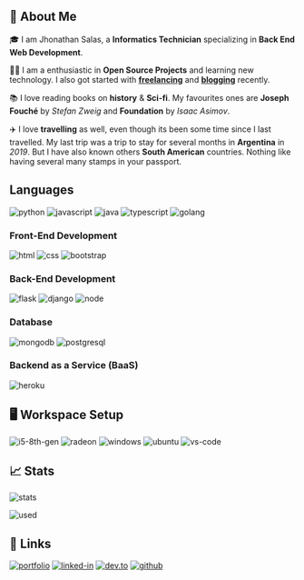 ## 🚀 About Me

🎓 I am Jhonathan Salas, a **Informatics Technician** specializing in **Back End Web Development**.

👨‍💻 I am a enthusiastic in **Open Source Projects** and learning new technology. I also got started with [**freelancing**](https://www.upwork.com/freelancers/~01c12e516ee1d35044) and [**blogging**](https://dev.to/ruppysuppy) recently.

📚 I love reading books on **history** & **Sci-fi**. My favourites ones are **Joseph Fouché**
by _Stefan Zweig_ and **Foundation** by _Isaac Asimov_.

✈️ I love **travelling** as well, even though its been some time since I last travelled. My last trip was a trip to stay for several months in **Argentina** in _2019_. But I have also known others **South American** countries. Nothing like having several many stamps in your passport. 

## Languages

![python](https://img.shields.io/badge/Python-323330?style=for-the-badge&logo=python)
![javascript](https://img.shields.io/badge/JavaScript-323330?style=for-the-badge&logo=javascript)
![java](https://img.shields.io/badge/Java-323330?style=for-the-badge&logo=java)
![typescript](https://img.shields.io/badge/TypeScript-323330?style=for-the-badge&logo=typescript)
![golang](https://img.shields.io/badge/Golang-323330?style=for-the-badge&logo=go)

### Front-End Development

![html](https://img.shields.io/badge/HTML5-E34F26?style=for-the-badge&logo=html5&logoColor=white)
![css](https://img.shields.io/badge/CSS3-1572B6?style=for-the-badge&logo=css3&logoColor=white)
![bootstrap](https://img.shields.io/badge/Bootstrap-563D7C?style=for-the-badge&logo=bootstrap&logoColor=white)

### Back-End Development

![flask](https://img.shields.io/badge/Flask-000000?style=for-the-badge&logo=flask&logoColor=white)
![django](https://img.shields.io/badge/Django-092E20?style=for-the-badge&logo=django&logoColor=white)
![node](https://img.shields.io/badge/Node.js-339933?style=for-the-badge&logo=node-dot-js&logoColor=white)

### Database

![mongodb](https://img.shields.io/badge/MongoDB-4EA94B?style=for-the-badge&logo=mongodb&logoColor=white)
![postgresql](https://img.shields.io/badge/PostgreSQL-07405E?style=for-the-badge&logo=postgresql&logoColor=white)

### Backend as a Service (BaaS)

![heroku](https://img.shields.io/badge/Heroku-430098?style=for-the-badge&logo=heroku&logoColor=white)

## 🖥️ Workspace Setup

![i5-8th-gen](https://img.shields.io/badge/Intel-Core_i5_8th-0071C5?style=for-the-badge&logo=intel&logoColor=white)
![radeon](https://img.shields.io/badge/AMD-Radeon-ED1C24?style=for-the-badge&logo=amd&logoColor=white)
![windows](https://img.shields.io/badge/Windows_10-0078D6?style=for-the-badge&logo=windows&logoColor=white)
![ubuntu](https://img.shields.io/badge/Ubuntu-E95420?style=for-the-badge&logo=ubuntu&logoColor=white)
![vs-code](https://img.shields.io/badge/VS_Code-007ACC?style=for-the-badge&logo=Visual-Studio-Code&logoColor=white)

## 📈 Stats

![stats](https://github-readme-stats.vercel.app/api?username=jhonssegura&show_icons=true&hide_border=true)

![used](https://github-readme-stats.vercel.app/api/top-langs/?username=jhonssegura&theme=blue-green)

## 🔗 Links

[![portfolio](https://img.shields.io/badge/Portfolio-0077B5?style=for-the-badge&logo=Google-chrome&logoColor=white)](https://jhonssegura.com/)
[![linked-in](https://img.shields.io/badge/Linked_In-0077B5?style=for-the-badge&logo=LinkedIn&logoColor=white)](https://www.linkedin.com/in/jhonssegura/)
[![dev.to](https://img.shields.io/badge/Dev.to-0077B5?style=for-the-badge&logo=Dev-dot-To&logoColor=white)](https://dev.to/jhonssegura)
[![github](https://img.shields.io/badge/GitHub-0077B5?style=for-the-badge&logo=GitHub&logoColor=white)](https://github.com/jhonssegura)



